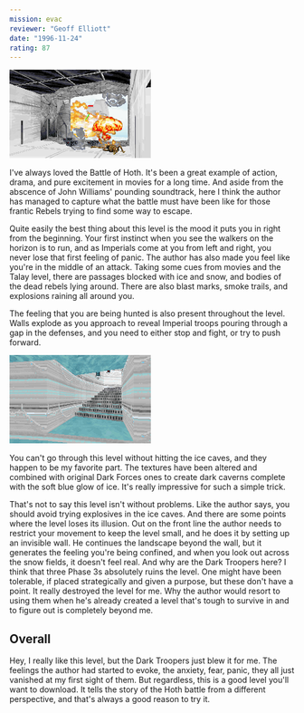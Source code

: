 ```yaml
---
mission: evac
reviewer: "Geoff Elliott"
date: "1996-11-24"
rating: 87
---
```


![Evacuation of Hoth screenshot 1](./evac1.png "You've got to watch out; the Imperial attack continues to pound the base as you try to escape.")

I've always loved the Battle of Hoth. It's been a great example of action, drama, and pure excitement in movies for a long time. And aside from the abscence of John Williams' pounding soundtrack, here I think the author has managed to capture what the battle must have been like for those frantic Rebels trying to find some way to escape.

Quite easily the best thing about this level is the mood it puts you in right from the beginning. Your first instinct when you see the walkers on the horizon is to run, and as Imperials come at you from left and right, you never lose that first feeling of panic. The author has also made you feel like you're in the middle of an attack. Taking some cues from movies and the Talay level, there are passages blocked with ice and snow, and bodies of the dead rebels lying around. There are also blast marks, smoke trails, and explosions raining all around you.

The feeling that you are being hunted is also present throughout the level. Walls explode as you approach to reveal Imperial troops pouring through a gap in the defenses, and you need to either stop and fight, or try to push forward.

![Evacuation of Hoth screenshot 2](./evac2.png "The author has done a beautiful job of recreating the Hoth base, right done to the ice caves it consisted of.")

You can't go through this level without hitting the ice caves, and they happen to be my favorite part. The textures have been altered and combined with original Dark Forces ones to create dark caverns complete with the soft blue glow of ice. It's really impressive for such a simple trick.

That's not to say this level isn't without problems. Like the author says, you should avoid trying explosives in the ice caves. And there are some points where the level loses its illusion. Out on the front line the author needs to restrict your movement to keep the level small, and he does it by setting up an invisible wall. He continues the landscape beyond the wall, but it generates the feeling you're being confined, and when you look out across the snow fields, it doesn't feel real. And why are the Dark Troopers here? I think that three Phase 3s absolutely ruins the level. One might have been tolerable, if placed strategically and given a purpose, but these don't have a point. It really destroyed the level for me. Why the author would resort to using them when he's already created a level that's tough to survive in and to figure out is completely beyond me.

## Overall

Hey, I really like this level, but the Dark Troopers just blew it for me. The feelings the author had started to evoke, the anxiety, fear, panic, they all just vanished at my first sight of them. But regardless, this is a good level you'll want to download. It tells the story of the Hoth battle from a different perspective, and that's always a good reason to try it.
